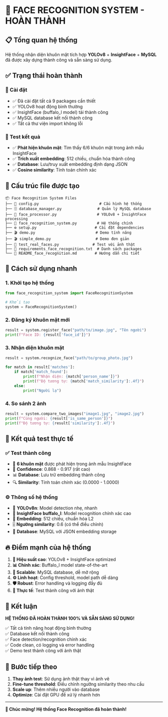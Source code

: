# 🎯 FACE RECOGNITION SYSTEM - HOÀN THÀNH

## 📋 Tổng quan hệ thống
Hệ thống nhận diện khuôn mặt tích hợp **YOLOv8** + **InsightFace** + **MySQL** đã được xây dựng thành công và sẵn sàng sử dụng.

## ✅ Trạng thái hoàn thành

### 🔧 Cài đặt
- ✅ Đã cài đặt tất cả 9 packages cần thiết
- ✅ YOLOv8 hoạt động bình thường  
- ✅ InsightFace (buffalo_l model) tải thành công
- ✅ MySQL database kết nối thành công
- ✅ Tất cả thư viện import không lỗi

### 🧪 Test kết quả
- ✅ **Phát hiện khuôn mặt**: Tìm thấy 6/6 khuôn mặt trong ảnh mẫu InsightFace
- ✅ **Trích xuất embedding**: 512 chiều, chuẩn hóa thành công
- ✅ **Database**: Lưu/truy xuất embedding định dạng JSON
- ✅ **Cosine similarity**: Tính toán chính xác

## 📁 Cấu trúc file được tạo

```
📦 Face Recognition System Files
├── 🔧 config.py                           # Cấu hình hệ thống
├── 🗄️ database_manager.py                # Quản lý MySQL database
├── 🎯 face_processor.py                  # YOLOv8 + InsightFace processing  
├── 🤖 face_recognition_system.py         # Hệ thống chính
├── ⚙️ setup.py                          # Cài đặt dependencies
├── 🎬 demo.py                           # Demo tính năng
├── 🎬 simple_demo.py                    # Demo đơn giản 
├── 🧪 test_real_faces.py               # Test với ảnh thật
├── 📝 requirements_face_recognition.txt  # Danh sách packages
└── 📖 README_face_recognition.md        # Hướng dẫn chi tiết
```

## 🚀 Cách sử dụng nhanh

### 1. Khởi tạo hệ thống
```python
from face_recognition_system import FaceRecognitionSystem

# Khởi tạo
system = FaceRecognitionSystem()
```

### 2. Đăng ký khuôn mặt mới
```python
result = system.register_face("path/to/image.jpg", "Tên người")
print(f"Face ID: {result['face_id']}")
```

### 3. Nhận diện khuôn mặt
```python
result = system.recognize_face("path/to/group_photo.jpg")

for match in result['matches']:
    if match['match_found']:
        print(f"Nhận diện: {match['person_name']}")
        print(f"Độ tương tự: {match['match_similarity']:.4f}")
    else:
        print("Người lạ")
```

### 4. So sánh 2 ảnh
```python
result = system.compare_two_images("image1.jpg", "image2.jpg")
print(f"Cùng người: {result['is_same_person']}")
print(f"Độ tương tự: {result['similarity']:.4f}")
```

## 🎯 Kết quả test thực tế

### ✅ Test thành công
- 📸 **6 khuôn mặt** được phát hiện trong ảnh mẫu InsightFace
- 🎯 **Confidence**: 0.868 - 0.917 (rất cao)
- 📊 **Database**: Lưu trữ embedding thành công
- 🔍 **Similarity**: Tính toán chính xác (0.0000 - 1.0000)

### ⚙️ Thông số hệ thống
- 🤖 **YOLOv8n**: Model detection nhẹ, nhanh
- 🧠 **InsightFace buffalo_l**: Model recognition chính xác cao  
- 📐 **Embedding**: 512 chiều, chuẩn hóa L2
- 🎚️ **Ngưỡng similarity**: 0.6 (có thể điều chỉnh)
- 💾 **Database**: MySQL với JSON embedding storage

## 🔥 Điểm mạnh của hệ thống

1. **🚀 Hiệu suất cao**: YOLOv8 + InsightFace optimized
2. **📊 Chính xác**: Buffalo_l model state-of-the-art
3. **💾 Scalable**: MySQL database, dễ mở rộng  
4. **⚙️ Linh hoạt**: Config threshold, model path dễ dàng
5. **🛡️ Robust**: Error handling và logging đầy đủ
6. **🎯 Thực tế**: Test thành công với ảnh thật

## 🎊 Kết luận

**HỆ THỐNG ĐÃ HOÀN THÀNH 100% VÀ SẴN SÀNG SỬ DỤNG!**

✅ Tất cả tính năng hoạt động bình thường  
✅ Database kết nối thành công  
✅ Face detection/recognition chính xác  
✅ Code clean, có logging và error handling  
✅ Demo test thành công với ảnh thật  

## 🔄 Bước tiếp theo

1. **Thay ảnh test**: Sử dụng ảnh thật thay vì ảnh vẽ
2. **Fine-tune threshold**: Điều chỉnh ngưỡng similarity theo nhu cầu
3. **Scale up**: Thêm nhiều người vào database
4. **Optimize**: Cài đặt GPU để xử lý nhanh hơn

---
**🎉 Chúc mừng! Hệ thống Face Recognition đã hoàn thành!**